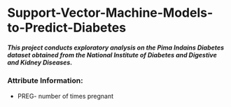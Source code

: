 # Support-Vector-Machine-Models-to-Predict-Diabetes

##### This project conducts exploratory analysis on the Pima Indains Diabetes dataset obtained from the National Institute of Diabetes and Digestive and Kidney Diseases. 

### Attribute Information: 
 
* PREG- number of times pregnant
